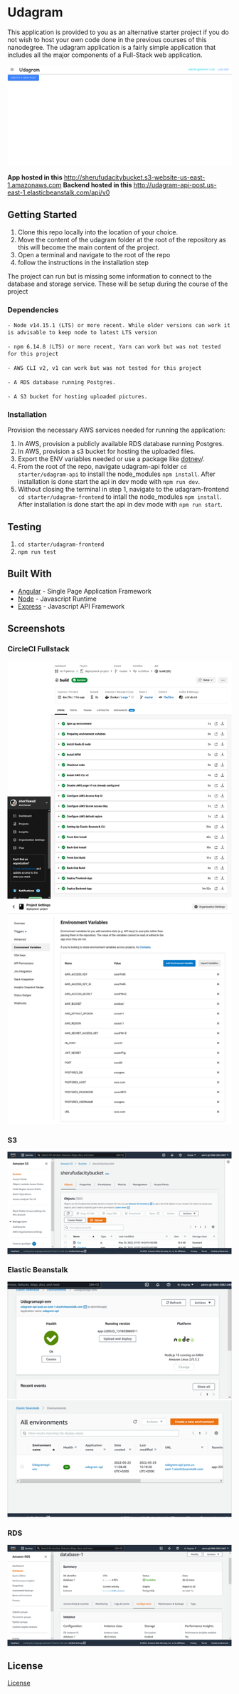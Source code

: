 # Udagram

This application is provided to you as an alternative starter project if you do not wish to host your own code done in the previous courses of this nanodegree. The udagram application is a fairly simple application that includes all the major components of a Full-Stack web application.

<img src="screenshots/application.png" alt="angular-logo"/>

**App hosted in this** http://sherufudacitybucket.s3-website-us-east-1.amazonaws.com
**Backend hosted in this** http://udagram-api-post.us-east-1.elasticbeanstalk.com/api/v0

## Getting Started

1. Clone this repo locally into the location of your choice.
1. Move the content of the udagram folder at the root of the repository as this will become the main content of the project.
1. Open a terminal and navigate to the root of the repo
1. follow the instructions in the installation step

The project can run but is missing some information to connect to the database and storage service. These will be setup during the course of the project

### Dependencies

```
- Node v14.15.1 (LTS) or more recent. While older versions can work it is advisable to keep node to latest LTS version

- npm 6.14.8 (LTS) or more recent, Yarn can work but was not tested for this project

- AWS CLI v2, v1 can work but was not tested for this project

- A RDS database running Postgres.

- A S3 bucket for hosting uploaded pictures.

```

### Installation

Provision the necessary AWS services needed for running the application:

1. In AWS, provision a publicly available RDS database running Postgres. <Place holder for link to classroom article>
1. In AWS, provision a s3 bucket for hosting the uploaded files. <Place holder for tlink to classroom article>
1. Export the ENV variables needed or use a package like [dotnev](https://www.npmjs.com/package/dotenv)/.
1. From the root of the repo, navigate udagram-api folder `cd starter/udagram-api` to install the node_modules `npm install`. After installation is done start the api in dev mode with `npm run dev`.
1. Without closing the terminal in step 1, navigate to the udagram-frontend `cd starter/udagram-frontend` to intall the node_modules `npm install`. After installation is done start the api in dev mode with `npm run start`.

## Testing

1. `cd starter/udagram-frontend`
1. `npm run test`

## Built With

-   [Angular](https://angular.io/) - Single Page Application Framework
-   [Node](https://nodejs.org) - Javascript Runtime
-   [Express](https://expressjs.com/) - Javascript API Framework

## Screenshots

### CircleCI Fullstack

<img src="screenshots/circle-ci.png" alt="complete"/>
<img src="screenshots/CircleCli_Environment_Variables.png" alt="environment variables"/>

### S3

<img src="screenshots/S3.png" alt="S3"/>

### Elastic Beanstalk

<img src="screenshots/elastic-beanstalk.png" alt="Elastic Beanstalk"/>
<img src="screenshots/Elastic-Beanstalk-Environments.png" alt="Elastic-Beanstalk-Environments"/>

### RDS

<img src="screenshots/RDS.png" alt="RDS"/>

## License

[License](LICENSE.txt)
